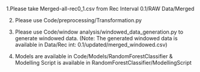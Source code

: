 1.Please take Merged-all-rec0_1.csv    from Rec Interval 0.1/RAW Data/Merged

2. Please use Code/preprocessing/Transformation.py

3. Please use Code/window analysis/windowed_data_generation.py to generate windowed data. (Note: The generated windowed data is available in Data/Rec int: 0.1/updated/merged_windowed.csv)

4.  Models are available in Code/Models/RandomForestClassifier & Modelling Script is available in RandomForestClassifier/ModellingScript